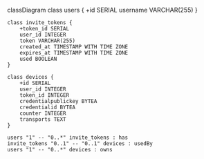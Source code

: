 classDiagram
    class users {
        +id SERIAL
        username VARCHAR(255)
    }
    
    class invite_tokens {
        +token_id SERIAL
        user_id INTEGER
        token VARCHAR(255)
        created_at TIMESTAMP WITH TIME ZONE
        expires_at TIMESTAMP WITH TIME ZONE
        used BOOLEAN
    }
    
    class devices {
        +id SERIAL
        user_id INTEGER
        token_id INTEGER
        credentialpublickey BYTEA
        credentialid BYTEA
        counter INTEGER
        transports TEXT
    }
    
    users "1" -- "0..*" invite_tokens : has
    invite_tokens "0..1" -- "0..1" devices : usedBy
    users "1" -- "0..*" devices : owns
